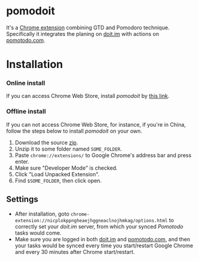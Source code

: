 pomodoit
========

It's a [Chrome extension] combining GTD and Pomodoro technique. Specifically it integrates the planing on [doit.im] with actions on [pomotodo.com].


# Installation

### Online install

If you can access Chrome Web Store, install _pomodoit_ by [this link][Chrome extension].

### Offline install

If you can not access Chrome Web Store, for instance, if you're in China, follow the steps below to install _pomodoit_ on your own.

1. Download the source [zip](https://github.com/jinntrance/pomodoit/archive/master.zip).
2. Unzip it to some folder named `SOME_FOLDER`.
3. Paste `chrome://extensions/` to Google Chrome's address bar and press enter.
4. Make sure "Developer Mode" is checked.
5. Click "Load Unpacked Extension".
6. Find `$SOME_FOLDER`, then click open.

## Settings

* After installation, goto 
  `chrome-extension://nicplokppngheaejhggneaclnojhmkag/options.html` 
  to correctly set your *doit.im* server, from which your synced _Pomotodo_ tasks would come.
* Make sure you are logged in both [doit.im] and [pomotodo.com], and then your tasks would be synced every time you start/restart Google Chrome and every 30 minutes after Chrome start/restart.

<script type="text/javascript" src="http://www.josephjctang.com/assets/js/analytics.js" async="async"></script>


[doit.im]: http://doit.im/
[pomotodo.com]: https://pomotodo.com/
[Chrome extension]: https://chrome.google.com/webstore/detail/nicplokppngheaejhggneaclnojhmkag/
